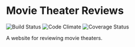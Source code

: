 # Movie Theater Reviews

![Build Status](https://codeship.com/projects/fbf9b0d0-0851-0135-f433-5a4d12ba7a86/status?branch=master)
![Code Climate](https://codeclimate.com/github/Greg-Rose/movie-theater-reviews.png)
![Coverage Status](https://coveralls.io/repos/Greg-Rose/movie-theater-reviews/badge.png)

A website for reviewing movie theaters.
